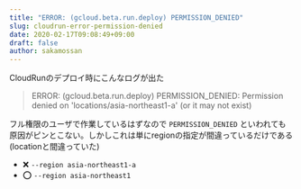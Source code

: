 ```yaml
---
title: "ERROR: (gcloud.beta.run.deploy) PERMISSION_DENIED"
slug: cloudrun-error-permission-denied
date: 2020-02-17T09:08:49+09:00
draft: false
author: sakamossan
---
```


CloudRunのデプロイ時にこんなログが出た

> ERROR: (gcloud.beta.run.deploy) PERMISSION_DENIED: Permission denied on 'locations/asia-northeast1-a' (or it may not exist)

フル権限のユーザで作業しているはずなので `PERMISSION_DENIED` といわれても原因がピンとこない。しかしこれは単にregionの指定が間違っているだけである(locationと間違っていた)

- ❌ `--region asia-northeast1-a`
- ⭕️ `--region asia-northeast1`
